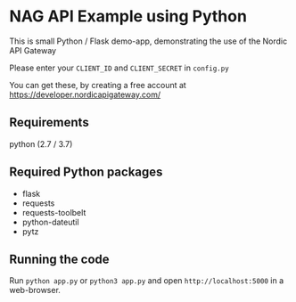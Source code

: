NAG API Example using Python 
============================

This is small Python / Flask demo-app, demonstrating the use of the Nordic API Gateway

Please enter your `CLIENT_ID` and `CLIENT_SECRET` in `config.py`

You can get these, by creating a free account at https://developer.nordicapigateway.com/

Requirements
------------
python (2.7 / 3.7)


Required Python packages
------------------------

- flask
- requests
- requests-toolbelt
- python-dateutil
- pytz

Running the code
----------------

Run `python app.py` or `python3 app.py` and open `http://localhost:5000` in a web-browser.

